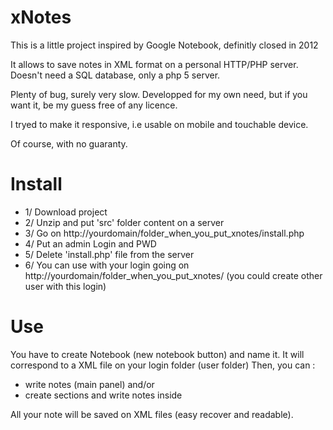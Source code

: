 xNotes
======

This is a little project inspired by Google Notebook, definitly closed in 2012

It allows to save notes in XML format on a personal HTTP/PHP server.
Doesn't need a SQL database, only a php 5 server.

Plenty of bug, surely very slow.
Developped for my own need, but if you want it, be my guess free of any licence.

I tryed to make it responsive, i.e usable on mobile and touchable device.

Of course, with no guaranty.

Install
=======

- 1/ Download project
- 2/ Unzip and put 'src' folder content on a server
- 3/ Go on http://yourdomain/folder_when_you_put_xnotes/install.php
- 4/ Put an admin Login and PWD
- 5/ Delete 'install.php' file from the server
- 6/ You can use with your login going on http://yourdomain/folder_when_you_put_xnotes/ (you could create other user with this login)

Use
===

You have to create Notebook (new notebook button) and name it. It will correspond to a XML file on your login folder (user folder)
Then, you can : 
- write notes (main panel)
and/or
- create sections and write notes inside

All your note will be saved on XML files (easy recover and readable).
